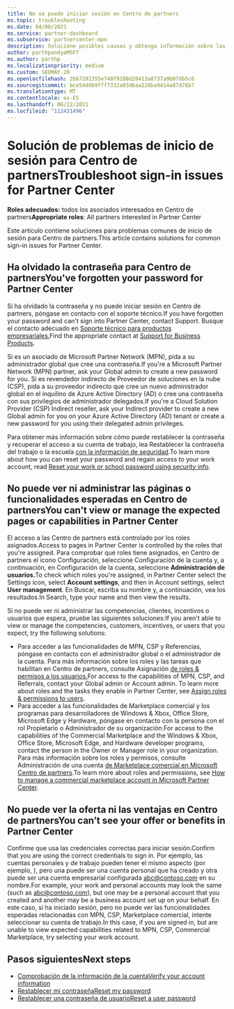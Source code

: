```yaml
---
title: No se puede iniciar sesión en Centro de partners
ms.topic: troubleshooting
ms.date: 04/08/2021
ms.service: partner-dashboard
ms.subservice: partnercenter-mpn
description: Solucione posibles causas y obtenga información sobre las soluciones para cuando no puede iniciar sesión en Centro de partners; obtenga más información sobre el restablecimiento de contraseñas, la comprobación de roles y la comprobación de credenciales.
author: parthpandyaMSFT
ms.author: parthp
ms.localizationpriority: medium
ms.custom: SEOMAY.20
ms.openlocfilehash: 2b67201355e748f9280d28413a8737a9b07db5c6
ms.sourcegitcommit: bce54ddb9fff7332a03d6aa228ba9414a87d76b7
ms.translationtype: MT
ms.contentlocale: es-ES
ms.lasthandoff: 06/22/2021
ms.locfileid: "112431496"
---
```

# <a name="troubleshoot-sign-in-issues-for-partner-center"></a><span data-ttu-id="7b316-103">Solución de problemas de inicio de sesión para Centro de partners</span><span class="sxs-lookup"><span data-stu-id="7b316-103">Troubleshoot sign-in issues for Partner Center</span></span>

<span data-ttu-id="7b316-104">**Roles adecuados:** todos los asociados interesados en Centro de partners</span><span class="sxs-lookup"><span data-stu-id="7b316-104">**Appropriate roles**: All partners interested in Partner Center</span></span>

<span data-ttu-id="7b316-105">Este artículo contiene soluciones para problemas comunes de inicio de sesión para Centro de partners.</span><span class="sxs-lookup"><span data-stu-id="7b316-105">This article contains solutions for common sign-in issues for Partner Center.</span></span>

## <a name="youve-forgotten-your-password-for-partner-center"></a><span data-ttu-id="7b316-106">Ha olvidado la contraseña para Centro de partners</span><span class="sxs-lookup"><span data-stu-id="7b316-106">You've forgotten your password for Partner Center</span></span>

<span data-ttu-id="7b316-107">Si ha olvidado la contraseña y no puede iniciar sesión en Centro de partners, póngase en contacto con el soporte técnico.</span><span class="sxs-lookup"><span data-stu-id="7b316-107">If you have forgotten your password and can't sign into Partner Center, contact Support.</span></span> <span data-ttu-id="7b316-108">Busque el contacto adecuado en [Soporte técnico para productos empresariales.](/microsoft-365/admin/contact-support-for-business-products)</span><span class="sxs-lookup"><span data-stu-id="7b316-108">Find the appropriate contact at [Support for Business Products](/microsoft-365/admin/contact-support-for-business-products).</span></span>

<span data-ttu-id="7b316-109">Si es un asociado de Microsoft Partner Network (MPN), pida a su administrador global que cree una contraseña.</span><span class="sxs-lookup"><span data-stu-id="7b316-109">If you're a Microsoft Partner Network (MPN) partner, ask your Global admin to create a new password for you.</span></span> <span data-ttu-id="7b316-110">Si es revendedor indirecto de Proveedor de soluciones en la nube (CSP), pida a su proveedor indirecto que cree un nuevo administrador global en el inquilino de Azure Active Directory (AD) o cree una contraseña con sus privilegios de administrador delegados.</span><span class="sxs-lookup"><span data-stu-id="7b316-110">If you're a Cloud Solution Provider (CSP) Indirect reseller, ask your Indirect provider to create a new Global admin for you on your Azure Active Directory (AD) tenant or create a new password for you using their delegated admin privileges.</span></span>

<span data-ttu-id="7b316-111">Para obtener más información sobre cómo puede restablecer la contraseña y recuperar el acceso a su cuenta de trabajo, lea Restablecer la contraseña del trabajo o la escuela [con la información de seguridad](/azure/active-directory/user-help/active-directory-passwords-update-your-own-password#how-to-change-your-password).</span><span class="sxs-lookup"><span data-stu-id="7b316-111">To learn more about how you can reset your password and regain access to your work account, read [Reset your work or school password using security info](/azure/active-directory/user-help/active-directory-passwords-update-your-own-password#how-to-change-your-password).</span></span>

## <a name="you-cant-view-or-manage-the-expected-pages-or-capabilities-in-partner-center"></a><span data-ttu-id="7b316-112">No puede ver ni administrar las páginas o funcionalidades esperadas en Centro de partners</span><span class="sxs-lookup"><span data-stu-id="7b316-112">You can't view or manage the expected pages or capabilities in Partner Center</span></span>

<span data-ttu-id="7b316-113">El acceso a las Centro de partners está controlado por los roles asignados.</span><span class="sxs-lookup"><span data-stu-id="7b316-113">Access to pages in Partner Center is controlled by the roles that you're assigned.</span></span> <span data-ttu-id="7b316-114">Para comprobar qué roles tiene asignados, en Centro de partners el icono Configuración, seleccione Configuración de la cuenta y, a continuación, en Configuración de la cuenta, seleccione **Administración de usuarios.**</span><span class="sxs-lookup"><span data-stu-id="7b316-114">To check which roles you're assigned, in Partner Center select the Settings icon, select **Account settings**, and then in Account settings, select **User management**.</span></span> <span data-ttu-id="7b316-115">En Buscar, escriba su nombre y, a continuación, vea los resultados.</span><span class="sxs-lookup"><span data-stu-id="7b316-115">In Search, type your name and then view the results.</span></span>

<span data-ttu-id="7b316-116">Si no puede ver ni administrar las competencias, clientes, incentivos o usuarios que espera, pruebe las siguientes soluciones:</span><span class="sxs-lookup"><span data-stu-id="7b316-116">If you aren't able to view or manage the competencies, customers, incentives, or users that you expect, try the following solutions:</span></span>

- <span data-ttu-id="7b316-117">Para acceder a las funcionalidades de MPN, CSP y Referencias, póngase en contacto con el administrador global o el administrador de la cuenta. Para más información sobre los roles y las tareas que habilitan en Centro de partners, consulte Asignación [de roles & permisos a los usuarios.](permissions-overview.md)</span><span class="sxs-lookup"><span data-stu-id="7b316-117">For access to the capabilities of MPN, CSP, and Referrals, contact your Global admin or Account admin. To learn more about roles and the tasks they enable in Partner Center, see [Assign roles & permissions to users](permissions-overview.md).</span></span>
- <span data-ttu-id="7b316-118">Para acceder a las funcionalidades de Marketplace comercial y los programas para desarrolladores de Windows & Xbox, Office Store, Microsoft Edge y Hardware, póngase en contacto con la persona con el rol Propietario o Administrador de su organización.</span><span class="sxs-lookup"><span data-stu-id="7b316-118">For access to the capabilities of the Commercial Marketplace and the Windows & Xbox, Office Store, Microsoft Edge, and Hardware developer programs, contact the person in the Owner or Manager role in your organization.</span></span> <span data-ttu-id="7b316-119">Para más información sobre los roles y permisos, consulte Administración de una cuenta [de Marketplace comercial en Microsoft Centro de partners](/azure/marketplace/partner-center-portal/manage-account#define-user-roles-and-permissions).</span><span class="sxs-lookup"><span data-stu-id="7b316-119">To learn more about roles and permissions, see [How to manage a commercial marketplace account in Microsoft Partner Center](/azure/marketplace/partner-center-portal/manage-account#define-user-roles-and-permissions).</span></span>

## <a name="you-cant-see-your-offer-or-benefits-in-partner-center"></a><span data-ttu-id="7b316-120">No puede ver la oferta ni las ventajas en Centro de partners</span><span class="sxs-lookup"><span data-stu-id="7b316-120">You can’t see your offer or benefits in Partner Center</span></span>

<span data-ttu-id="7b316-121">Confirme que usa las credenciales correctas para iniciar sesión.</span><span class="sxs-lookup"><span data-stu-id="7b316-121">Confirm that you are using the correct credentials to sign in.</span></span> <span data-ttu-id="7b316-122">Por ejemplo, las cuentas personales y de trabajo pueden tener el mismo aspecto (por ejemplo, ), pero una puede ser una cuenta personal que ha creado y otra puede ser una cuenta empresarial configurada abc@contoso.com en su nombre.</span><span class="sxs-lookup"><span data-stu-id="7b316-122">For example, your work and personal accounts may look the same (such as abc@contoso.com), but one may be a personal account that you created and another may be a business account set up on your behalf.</span></span> <span data-ttu-id="7b316-123">En este caso, si ha iniciado sesión, pero no puede ver las funcionalidades esperadas relacionadas con MPN, CSP, Marketplace comercial, intente seleccionar su cuenta de trabajo.</span><span class="sxs-lookup"><span data-stu-id="7b316-123">In this case, if you are signed in, but are unable to view expected capabilities related to MPN, CSP, Commercial Marketplace, try selecting your work account.</span></span>

## <a name="next-steps"></a><span data-ttu-id="7b316-124">Pasos siguientes</span><span class="sxs-lookup"><span data-stu-id="7b316-124">Next steps</span></span>

- [<span data-ttu-id="7b316-125">Comprobación de la información de la cuenta</span><span class="sxs-lookup"><span data-stu-id="7b316-125">Verify your account information</span></span>](verification-responses.md)
- [<span data-ttu-id="7b316-126">Restablecer mi contraseña</span><span class="sxs-lookup"><span data-stu-id="7b316-126">Reset my password</span></span>](reset-my-pasword.md)
- [<span data-ttu-id="7b316-127">Restablecer una contraseña de usuario</span><span class="sxs-lookup"><span data-stu-id="7b316-127">Reset a user password</span></span>](reset-a-user-password.md)